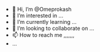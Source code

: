 - 👋 Hi, I’m @Omeprokash
- 👀 I’m interested in ...
- 🌱 I’m currently learning ...
- 💞️ I’m looking to collaborate on ...
- 📫 How to reach me ,,,,,,,
- ...

<!---
Omeprokash/Omeprokash is a ✨ special ✨ repository because its `README.md` (this file) appears on your GitHub profile.
You can click the Preview link to take a look at your changes.
--->
